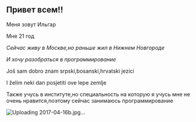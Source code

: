 ## Привет всем!!

Меня зовут Ильгар

Мне 21 год

*Сейчас живу в Москве,но раньше жил в Нижнем Новгороде*

_И хочу разобраться в программирование_


Još sam dobro znam srpski,bosanski,hrvatski jezici

I žеlim neki dan posjetiti ove lepe zemlje


Также учусь в институте,но специальность на которую я учусь мне не очень нравится,поэтому сейчас занимаюсь программирование


![Uploading 2017-04-16b.jpg…]()

